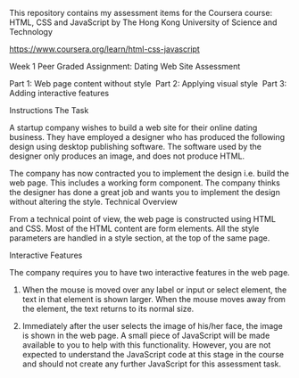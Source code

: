This repository contains my assessment items for the Coursera course: HTML, CSS and JavaScript
by The Hong Kong University of Science and Technology

https://www.coursera.org/learn/html-css-javascript


Week 1 
Peer Graded Assignment: Dating Web Site Assessment

Part 1: Web page content without style 
Part 2: Applying visual style 
Part 3: Adding interactive features


Instructions
The Task 

A startup company wishes to build a web site for their online dating business. They have employed a designer who has produced the following design using desktop publishing software. The software used by the designer only produces an image, and does not produce HTML.


The company has now contracted you to implement the design i.e. build the web page. This includes a working form component. The company thinks the designer has done a great job and wants you to implement the design without altering the style.
Technical Overview

From a technical point of view, the web page is constructed using HTML and CSS. Most of the HTML content are form elements. All the style parameters are handled in a style section, at the top of the same page. 

Interactive Features

The company requires you to have two interactive features in the web page. 

1. When the mouse is moved over any label or input or select element, the text in that element is shown larger. When the mouse moves away from the element, the text returns to its normal size.


2. Immediately after the user selects the image of his/her face, the image is shown in the web page. A small piece of JavaScript will be made available to you to help with this functionality. However, you are not expected to understand the JavaScript code at this stage in the course and should not create any further JavaScript for this assessment task.

